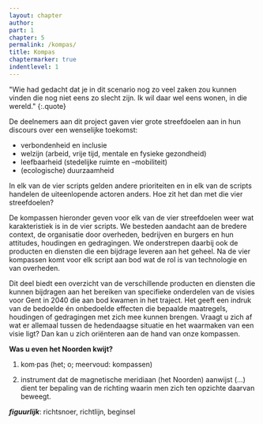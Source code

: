 ```yaml
---
layout: chapter
author: 
part: 1
chapter: 5
permalink: /kompas/
title: Kompas
chaptermarker: true
indentlevel: 1
---
```


"Wie had gedacht dat je in dit scenario nog zo veel zaken zou kunnen vinden die nog niet eens zo slecht zijn. Ik wil daar wel eens wonen, in die wereld."
{:.quote}

De deelnemers aan dit project gaven vier grote streefdoelen aan in hun discours over een wenselijke toekomst:

* verbondenheid en inclusie
* welzijn (arbeid, vrije tijd, mentale en fysieke gezondheid) 
* leefbaarheid (stedelijke ruimte en –mobiliteit)
* (ecologische) duurzaamheid

In elk van de vier scripts gelden andere prioriteiten en in elk van de scripts handelen de uiteenlopende actoren anders. Hoe zit het dan met die vier streefdoelen? 

De kompassen hieronder geven voor elk van de vier streefdoelen weer wat karakteristiek is in de vier scripts. We besteden aandacht aan de bredere context, de organisatie door overheden, bedrijven en burgers en hun attitudes, houdingen en gedragingen. We onderstrepen daarbij ook de producten en diensten die een bijdrage leveren aan het geheel. Na de vier kompassen komt voor elk script aan bod wat de rol is van technologie  en van  overheden. 

Dit deel biedt een overzicht van de verschillende producten en diensten die kunnen bijdragen aan het bereiken van specifieke onderdelen van de visies voor Gent in 2040 die aan bod kwamen in het traject. Het geeft een indruk van de bedoelde én onbedoelde effecten die bepaalde maatregels, houdingen of gedragingen met zich mee kunnen brengen. Vraagt u zich af wat er allemaal tussen de hedendaagse situatie en het waarmaken van een visie ligt? Dan kan u zich oriënteren aan de hand van onze kompassen.


**Was u even het Noorden kwijt?**

1. kom·pas (het; o; meervoud: kompassen)

2. instrument dat de magnetische meridiaan (het Noorden) aanwijst (…) dient ter bepaling van de richting waarin men zich ten opzichte daarvan beweegt.

***figuurlijk***: richtsnoer, richtlijn, beginsel
